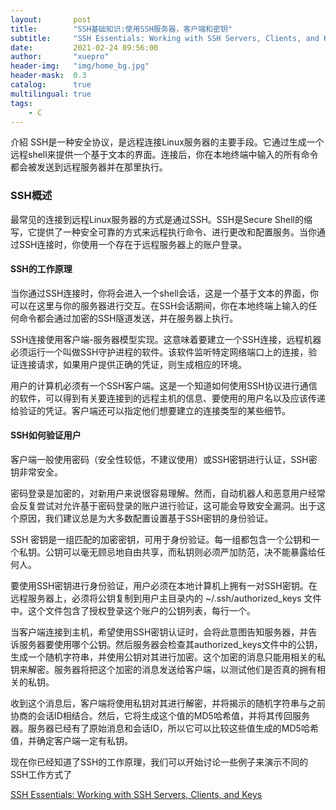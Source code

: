 ```yaml
---
layout:       post
title:        "SSH基础知识:使用SSH服务器，客户端和密钥"
subtitle:     "SSH Essentials: Working with SSH Servers, Clients, and Keys"
date:         2021-02-24 09:56:00
author:       "xuepro"
header-img:   "img/home_bg.jpg"
header-mask:  0.3
catalog:      true
multilingual: true
tags:
    - C
---
```


介紹
SSH是一种安全协议，是远程连接Linux服务器的主要手段。它通过生成一个远程shell来提供一个基于文本的界面。连接后，你在本地终端中输入的所有命令都会被发送到远程服务器并在那里执行。


### SSH概述
最常见的连接到远程Linux服务器的方式是通过SSH。SSH是Secure Shell的缩写，它提供了一种安全可靠的方式来远程执行命令、进行更改和配置服务。当你通过SSH连接时，你使用一个存在于远程服务器上的账户登录。

#### SSH的工作原理
当你通过SSH连接时，你将会进入一个shell会话，这是一个基于文本的界面，你可以在这里与你的服务器进行交互。在SSH会话期间，你在本地终端上输入的任何命令都会通过加密的SSH隧道发送，并在服务器上执行。

SSH连接使用客户端-服务器模型实现。这意味着要建立一个SSH连接，远程机器必须运行一个叫做SSH守护进程的软件。该软件监听特定网络端口上的连接，验证连接请求，如果用户提供正确的凭证，则生成相应的环境。

用户的计算机必须有一个SSH客户端。这是一个知道如何使用SSH协议进行通信的软件，可以得到有关要连接到的远程主机的信息、要使用的用户名以及应该传递给验证的凭证。客户端还可以指定他们想要建立的连接类型的某些细节。

#### SSH如何验证用户

客户端一般使用密码（安全性较低，不建议使用）或SSH密钥进行认证，SSH密钥非常安全。

密码登录是加密的，对新用户来说很容易理解。然而，自动机器人和恶意用户经常会反复尝试对允许基于密码登录的账户进行验证，这可能会导致安全漏洞。出于这个原因，我们建议总是为大多数配置设置基于SSH密钥的身份验证。

SSH 密钥是一组匹配的加密密钥，可用于身份验证。每一组都包含一个公钥和一个私钥。公钥可以毫无顾忌地自由共享，而私钥则必须严加防范，决不能暴露给任何人。

要使用SSH密钥进行身份验证，用户必须在本地计算机上拥有一对SSH密钥。在远程服务器上，必须将公钥复制到用户主目录内的 ~/.ssh/authorized_keys 文件中。这个文件包含了授权登录这个账户的公钥列表，每行一个。

当客户端连接到主机，希望使用SSH密钥认证时，会将此意图告知服务器，并告诉服务器要使用哪个公钥。然后服务器会检查其authorized_keys文件中的公钥，生成一个随机字符串，并使用公钥对其进行加密。这个加密的消息只能用相关的私钥来解密。服务器将把这个加密的消息发送给客户端，以测试他们是否真的拥有相关的私钥。

收到这个消息后，客户端将使用私钥对其进行解密，并将揭示的随机字符串与之前协商的会话ID相结合。然后，它将生成这个值的MD5哈希值，并将其传回服务器。服务器已经有了原始消息和会话ID，所以它可以比较这些值生成的MD5哈希值，并确定客户端一定有私钥。

现在你已经知道了SSH的工作原理，我们可以开始讨论一些例子来演示不同的SSH工作方式了


[SSH Essentials: Working with SSH Servers, Clients, and Keys](https://www.digitalocean.com/community/tutorials/ssh-essentials-working-with-ssh-servers-clients-and-keys)
